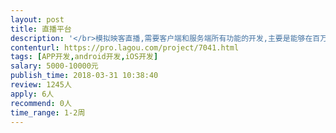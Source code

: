 ```yaml
---                
layout: post       
title: 直播平台           
description: '</br>模拟映客直播,需要客户端和服务端所有功能的开发,主要是能够在百万DAU的情况下不卡顿，不延迟 ，非诚勿扰，谢谢。</br>'     
contenturl: https://pro.lagou.com/project/7041.html      
tags: [APP开发,android开发,iOS开发]            
salary: 5000-10000元          
publish_time: 2018-03-31 10:38:40         
review: 1245人                   
apply: 6人                   
recommend: 0人                   
time_range: 1-2周              
---                 
```

